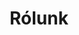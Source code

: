 ---
title: Rólunk
layout: index
dropdown: true
content:
    - kapcsolat
    - profil
    - fun
    - konferenciak
    - hirek
    - szeminarium
    - emlekoldal
    - teremfoglaltsag
---